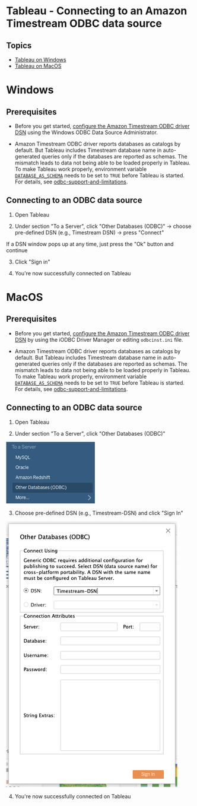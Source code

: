 # Tableau - Connecting to an Amazon Timestream ODBC data source

## Topics
- [Tableau on Windows](#windows)
- [Tableau on MacOS](#macos)

# Windows

## Prerequisites
- Before you get started, [configure the Amazon Timestream ODBC driver DSN](windows-dsn-configuration.md) using the Windows ODBC Data Source Administrator. 

- Amazon Timestream ODBC driver reports databases as catalogs by default. But Tableau includes Timestream database name in auto-generated queries only if the databases are reported as schemas. The mismatch leads to data not being able to be loaded properly in Tableau. To make Tableau work properly, environment variable [`DATABASE_AS_SCHEMA`](developer-guide.md#database-reporting) needs to be set to `TRUE` before Tableau is started. For details, see [odbc-support-and-limitations](docs/markdown/support/odbc-support-and-limitations.md#sqltables).

## Connecting to an ODBC data source

1. Open Tableau

2. Under section "To a Server", click "Other Databases (ODBC)" -> choose pre-defined DSN (e.g., Timestream DSN) -> press "Connect"

If a DSN window pops up at any time, just press the "Ok" button and continue

3. Click "Sign in"

4. You're now successfully connected on Tableau

# MacOS

## Prerequisites
- Before you get started, [configure the Amazon Timestream ODBC driver DSN](macOS-dsn-configuration.md) by using the iODBC Driver Manager or editing `odbcinst.ini` file.

- Amazon Timestream ODBC driver reports databases as catalogs by default. But Tableau includes Timestream database name in auto-generated queries only if the databases are reported as schemas. The mismatch leads to data not being able to be loaded properly in Tableau. To make Tableau work properly, environment variable [`DATABASE_AS_SCHEMA`](developer-guide.md#database-reporting) needs to be set to `TRUE` before Tableau is started. For details, see [odbc-support-and-limitations](docs/markdown/support/odbc-support-and-limitations.md#sqltables).

## Connecting to an ODBC data source

1. Open Tableau

2. Under section "To a Server", click "Other Databases (ODBC)"

![Tableau (Mac)](../images/mac-tableau.png)

3. Choose pre-defined DSN (e.g., Timestream-DSN) and click "Sign In"

![Tableau DSN (Mac)](../images/mac-tableau-odbc.png)

4. You're now successfully connected on Tableau
